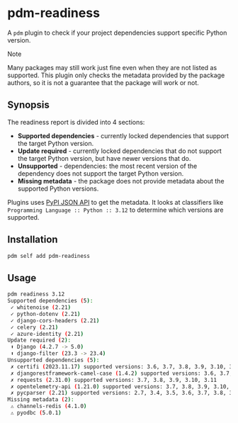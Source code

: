 # pdm-readiness

A `pdm` plugin to check if your project dependencies support specific Python version.

> [!NOTE]  
> Many packages may still work just fine even when they are not listed as supported.
> This plugin only checks the metadata provided by the package authors, so it is not
> a guarantee that the package will work or not.

## Synopsis

The readiness report is divided into 4 sections:

- **Supported dependencies** - currently locked dependencies that support the target Python version.
- **Update required** - currently locked dependencies that do not support the target Python version, but have newer versions that do.
- **Unsupported** - dependencies: the most recent version of the dependency does not support the target Python version.
- **Missing metadata** - the package does not provide metadata about the supported Python versions.

Plugins uses [PyPI JSON API](https://warehouse.pypa.io/api-reference/json.html) to get the metadata.
It looks at classifiers like `Programming Language :: Python :: 3.12` to determine which versions are supported.

## Installation

```sh
pdm self add pdm-readiness
```

## Usage

```sh
pdm readiness 3.12
Supported dependencies (5):
 ✓ whitenoise (2.21)
 ✓ python-dotenv (2.21)
 ✓ django-cors-headers (2.21)
 ✓ celery (2.21)
 ✓ azure-identity (2.21)
Update required (2):
 ⬆ Django (4.2.7 -> 5.0)
 ⬆ django-filter (23.3 -> 23.4)
Unsupported dependencies (5):
 ✗ certifi (2023.11.17) supported versions: 3.6, 3.7, 3.8, 3.9, 3.10, 3.11
 ✗ djangorestframework-camel-case (1.4.2) supported versions: 3.6, 3.7, 3.8, 3.9, 3.10
 ✗ requests (2.31.0) supported versions: 3.7, 3.8, 3.9, 3.10, 3.11
 ✗ opentelemetry-api (1.21.0) supported versions: 3.7, 3.8, 3.9, 3.10, 3.11
 ✗ pycparser (2.21) supported versions: 2.7, 3.4, 3.5, 3.6, 3.7, 3.8, 3.9, 3.10
Missing metadata (2):
 ⚠ channels-redis (4.1.0)
 ⚠ pyodbc (5.0.1)
```